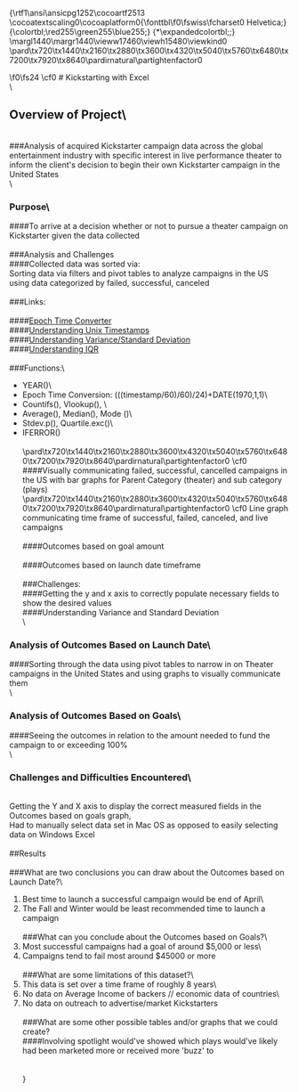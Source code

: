 {\rtf1\ansi\ansicpg1252\cocoartf2513
\cocoatextscaling0\cocoaplatform0{\fonttbl\f0\fswiss\fcharset0 Helvetica;}
{\colortbl;\red255\green255\blue255;}
{\*\expandedcolortbl;;}
\margl1440\margr1440\vieww17460\viewh15480\viewkind0
\pard\tx720\tx1440\tx2160\tx2880\tx3600\tx4320\tx5040\tx5760\tx6480\tx7200\tx7920\tx8640\pardirnatural\partightenfactor0

\f0\fs24 \cf0 # Kickstarting with Excel\
\
## Overview of Project\
\
###Analysis of acquired Kickstarter campaign data across the global entertainment industry with specific interest in live performance theater to inform the client's decision to begin their own Kickstarter campaign in the United States\
\
### Purpose\
####To arrive at a decision whether or not to pursue a theater campaign on Kickstarter given the data collected\
\
###Analysis and Challenges\
####Collected data was sorted via:\
Sorting data via filters and pivot tables to analyze campaigns in the US using data categorized by failed, successful, canceled\
\
###Links:\
\
####[Epoch Time Converter](https://www.epochconverter.com)\
####[Understanding Unix Timestamps](https://websiteseochecker.com/blog/what-is-timestamp)\
####[Understanding Variance/Standard Deviation](https://www.mathsisfun.com/data/standard-deviation.html)\
####[Understanding IQR](https://www.thoughtco.com/what-is-the-interquartile-range-rule-3126244)\
\
###Functions:\
- YEAR()\
- Epoch Time Conversion: (((timestamp/60)/60)/24)+DATE(1970,1,1)\
- Countifs(), Vlookup(), \
- Average(), Median(), Mode ()\
- Stdev.p(), Quartile.exc()\
- IFERROR()\
\
\pard\tx720\tx1440\tx2160\tx2880\tx3600\tx4320\tx5040\tx5760\tx6480\tx7200\tx7920\tx8640\pardirnatural\partightenfactor0
\cf0 ####Visually communicating failed, successful, cancelled campaigns in the US with bar graphs for Parent Category (theater) and sub category (plays)\
\pard\tx720\tx1440\tx2160\tx2880\tx3600\tx4320\tx5040\tx5760\tx6480\tx7200\tx7920\tx8640\pardirnatural\partightenfactor0
\cf0 Line graph communicating time frame of successful, failed, canceled, and live campaigns \
\
####Outcomes based on goal amount\
\
####Outcomes based on launch date timeframe\
\
###Challenges: \
####Getting the y and x axis to correctly populate necessary fields to show the desired values\
####Understanding Variance and Standard Deviation\
 \
### Analysis of Outcomes Based on Launch Date\
####Sorting through the data using pivot tables to narrow in on Theater campaigns in the United States and using graphs to visually communicate them\
\
### Analysis of Outcomes Based on Goals\
####Seeing the outcomes in relation to the amount needed to fund the campaign to or exceeding 100%\
\
### Challenges and Difficulties Encountered\
\
Getting the Y and X axis to display the correct measured fields in the Outcomes based on goals graph, \
Had to manually select data set in Mac OS as opposed to easily selecting data on Windows Excel\
\
##Results\
\
###What are two conclusions you can draw about the Outcomes based on Launch Date?\
1. Best time to launch a successful campaign would be end of April\
2. The Fall and Winter would be least recommended time to launch a campaign\
\
###What can you conclude about the Outcomes based on Goals?\
1. Most successful campaigns had a goal of around $5,000 or less\
2. Campaigns tend to fail most around $45000 or more\
\
###What are some limitations of this dataset?\
1. This data is set over a time frame of roughly 8 years\
2. No data on Average Income of backers // economic data of countries\
3. No data on outreach to advertise/market Kickstarters  \
\
###What are some other possible tables and/or graphs that we could create?\
####Involving spotlight would've showed which plays would've likely had been marketed more or received more 'buzz' to \
\
\
}